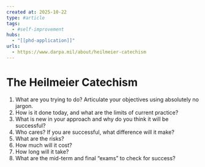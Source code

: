 ```yaml
--- 
created at: 2025-10-22
type: #article
tags:
  - #self-improvement
hubs:
  - "[[phd-application]]"
urls:
  - https://www.darpa.mil/about/heilmeier-catechism
---
```


# The Heilmeier Catechism

1. What are you trying to do? Articulate your objectives using absolutely no jargon.
2. How is it done today, and what are the limits of current practice?
3. What is new in your approach and why do you think it will be successful?
4. Who cares? If you are successful, what difference will it make?
5. What are the risks?
6. How much will it cost?
7. How long will it take?
8. What are the mid-term and final “exams” to check for success?
